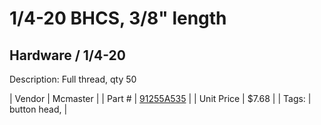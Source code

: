 # 1/4-20 BHCS, 3/8" length
## Hardware / 1/4-20
Description: 	Full thread, qty 50 

| Vendor | Mcmaster | 
| Part # | [91255A535](https://www.mcmaster.com/#91255A535) | 
| Unit Price | $7.68 | 
| Tags: | button head,  | 

